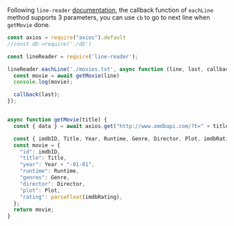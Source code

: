 Following `line-reader` [documentation][1], the callback function of `eachLine` method supports 3 parameters, you can use `cb` to go to next line when `getMovie` done.

```js
const axios = require("axios").default
//const db =require('./db')

const lineReader = require('line-reader');

lineReader.eachLine('./movies.txt', async function (line, last, callback) {
  const movie = await getMovie(line)
  console.log(movie);

  callback(last);
});


async function getMovie(title) {
  const { data } = await axios.get("http://www.omdbapi.com/?t=" + title + "&apikey=myapikey");

  const { imdbID, Title, Year, Runtime, Genre, Director, Plot, imdbRating } = data;
  const movie = {
    "id": imdbID,
    "title": Title,
    "year": Year + "-01-01",
    "runtime": Runtime,
    "genres": Genre,
    "director": Director,
    "plot": Plot,
    "rating": parseFloat(imdbRating),
  };
  return movie;
}
```


  [1]: https://www.npmjs.com/package/line-reader#usage
